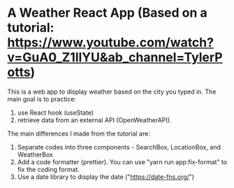 # A Weather React App (Based on a tutorial: https://www.youtube.com/watch?v=GuA0_Z1llYU&ab_channel=TylerPotts) 

This is a web app to display weather based on the city you typed in. The main goal is to practice:
1. use React hook (useState) 
2. retrieve data from an external API (OpenWeatherAPI).

The main differences I made from the tutorial are:
1. Separate codes into three components - SearchBox, LocationBox, and WeatherBox
2. Add a code formatter (prettier). You can use "yarn run app:fix-format" to fix the coding format.
3. Use a date library to display the date ("https://date-fns.org/")
